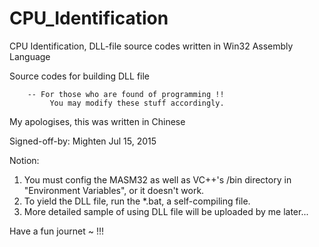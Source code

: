 # CPU_Identification

CPU Identification, DLL-file source codes written in Win32 Assembly Language

Source codes for building DLL file

		-- For those who are found of programming !!
		     You may modify these stuff accordingly.


My apologises, this was written in Chinese

Signed-off-by: Mighten
				Jul 15, 2015
				
				
Notion:

1. You must config the MASM32 as well as VC++'s  /bin directory in "Environment Variables", or it doesn't work.
2. To yield the DLL file, run the *.bat, a self-compiling file.
3. More detailed sample of using DLL file will be uploaded by me later...

Have a fun journet ~ !!!
